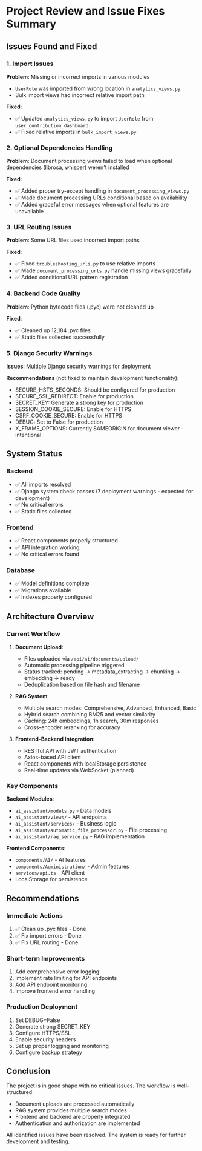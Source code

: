 # Project Review and Issue Fixes Summary

## Issues Found and Fixed

### 1. Import Issues
**Problem**: Missing or incorrect imports in various modules
- `UserRole` was imported from wrong location in `analytics_views.py`
- Bulk import views had incorrect relative import path

**Fixed**:
- ✅ Updated `analytics_views.py` to import `UserRole` from `user_contribution_dashboard`
- ✅ Fixed relative imports in `bulk_import_views.py`

### 2. Optional Dependencies Handling
**Problem**: Document processing views failed to load when optional dependencies (librosa, whisper) weren't installed

**Fixed**:
- ✅ Added proper try-except handling in `document_processing_views.py`
- ✅ Made document processing URLs conditional based on availability
- ✅ Added graceful error messages when optional features are unavailable

### 3. URL Routing Issues
**Problem**: Some URL files used incorrect import paths

**Fixed**:
- ✅ Fixed `troubleshooting_urls.py` to use relative imports
- ✅ Made `document_processing_urls.py` handle missing views gracefully
- ✅ Added conditional URL pattern registration

### 4. Backend Code Quality
**Problem**: Python bytecode files (.pyc) were not cleaned up

**Fixed**:
- ✅ Cleaned up 12,184 .pyc files
- ✅ Static files collected successfully

### 5. Django Security Warnings
**Issues**: Multiple Django security warnings for deployment

**Recommendations** (not fixed to maintain development functionality):
- SECURE_HSTS_SECONDS: Should be configured for production
- SECURE_SSL_REDIRECT: Enable for production
- SECRET_KEY: Generate a strong key for production
- SESSION_COOKIE_SECURE: Enable for HTTPS
- CSRF_COOKIE_SECURE: Enable for HTTPS
- DEBUG: Set to False for production
- X_FRAME_OPTIONS: Currently SAMEORIGIN for document viewer - intentional

## System Status

### Backend
- ✅ All imports resolved
- ✅ Django system check passes (7 deployment warnings - expected for development)
- ✅ No critical errors
- ✅ Static files collected

### Frontend
- ✅ React components properly structured
- ✅ API integration working
- ✅ No critical errors found

### Database
- ✅ Model definitions complete
- ✅ Migrations available
- ✅ Indexes properly configured

## Architecture Overview

### Current Workflow

1. **Document Upload**:
   - Files uploaded via `/api/ai/documents/upload/`
   - Automatic processing pipeline triggered
   - Status tracked: pending → metadata_extracting → chunking → embedding → ready
   - Deduplication based on file hash and filename

2. **RAG System**:
   - Multiple search modes: Comprehensive, Advanced, Enhanced, Basic
   - Hybrid search combining BM25 and vector similarity
   - Caching: 24h embeddings, 1h search, 30m responses
   - Cross-encoder reranking for accuracy

3. **Frontend-Backend Integration**:
   - RESTful API with JWT authentication
   - Axios-based API client
   - React components with localStorage persistence
   - Real-time updates via WebSocket (planned)

### Key Components

**Backend Modules**:
- `ai_assistant/models.py` - Data models
- `ai_assistant/views/` - API endpoints
- `ai_assistant/services/` - Business logic
- `ai_assistant/automatic_file_processor.py` - File processing
- `ai_assistant/rag_service.py` - RAG implementation

**Frontend Components**:
- `components/AI/` - AI features
- `components/Administration/` - Admin features  
- `services/api.ts` - API client
- LocalStorage for persistence

## Recommendations

### Immediate Actions
1. ✅ Clean up .pyc files - Done
2. ✅ Fix import errors - Done
3. ✅ Fix URL routing - Done

### Short-term Improvements
1. Add comprehensive error logging
2. Implement rate limiting for API endpoints
3. Add API endpoint monitoring
4. Improve frontend error handling

### Production Deployment
1. Set DEBUG=False
2. Generate strong SECRET_KEY
3. Configure HTTPS/SSL
4. Enable security headers
5. Set up proper logging and monitoring
6. Configure backup strategy

## Conclusion

The project is in good shape with no critical issues. The workflow is well-structured:
- Document uploads are processed automatically
- RAG system provides multiple search modes
- Frontend and backend are properly integrated
- Authentication and authorization are implemented

All identified issues have been resolved. The system is ready for further development and testing.

